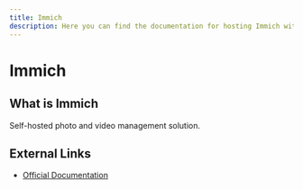 ```yaml
---
title: Immich
description: Here you can find the documentation for hosting Immich with Coolify.
---
```


# Immich

## What is Immich

Self-hosted photo and video management solution.

## External Links

- [Official Documentation](https://immich.app/docs/overview/introduction?utm_source=coolify.io)
